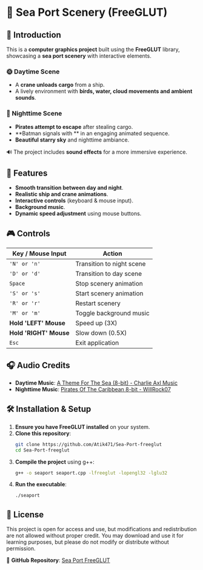 # 🌊 Sea Port Scenery (FreeGLUT)  

## 📜 Introduction  
This is a **computer graphics project** built using the **FreeGLUT** library, showcasing a **sea port scenery** with interactive elements.  

### 🌞 Daytime Scene  
- A **crane unloads cargo** from a ship.  
- A lively environment with **birds, water, cloud movements and ambient sounds**. 

### 🌙 Nighttime Scene  
- **Pirates attempt to escape** after stealing cargo.  
- **Batman signals with ** in an engaging animated sequence.  
- **Beautiful starry sky** and nighttime ambiance.  

🔊 The project includes **sound effects** for a more immersive experience.  

## 📌 Features  
- **Smooth transition between day and night**.  
- **Realistic ship and crane animations**.  
- **Interactive controls** (keyboard & mouse input).  
- **Background music**.  
- **Dynamic speed adjustment** using mouse buttons.  

## 🎮 Controls  

| Key / Mouse Input         | Action                          |  
|---------------------------|---------------------------------|  
| `'N' or 'n'`             | Transition to night scene      |  
| `'D' or 'd'`             | Transition to day scene        |  
| `Space`                  | Stop scenery animation         |  
| `'S' or 's'`             | Start scenery animation        |  
| `'R' or 'r'`             | Restart scenery                |  
| `'M' or 'm'`             | Toggle background music        |  
| **Hold 'LEFT' Mouse**    | Speed up (3X)                  |  
| **Hold 'RIGHT' Mouse**   | Slow down (0.5X)               |  
| `Esc`                    | Exit application               |  

## 🎧 Audio Credits  
- **Daytime Music**: [A Theme For The Sea (8-bit) - Charlie Axl Music](https://youtu.be/CeLkpIl_dl4?si=6d7_YfmPxLiCCc3n)  
- **Nighttime Music**: [Pirates Of The Caribbean 8-bit - WillRock07](https://youtu.be/ovxUeYPz1D0?si=Q7ggds-ZndK2YSeV)  

## 🛠️ Installation & Setup  
1. **Ensure you have FreeGLUT installed** on your system.  
2. **Clone this repository**:  
   ```sh  
   git clone https://github.com/Atik471/Sea-Port-freeglut  
   cd Sea-Port-freeglut  
   ```  
3. **Compile the project** using g++:  
   ```sh  
   g++ -o seaport seaport.cpp -lfreeglut -lopengl32 -lglu32  
   ```  
4. **Run the executable**:  
   ```sh  
   ./seaport  
   ```  

## 📜 License  
This project is open for access and use, but modifications and redistribution are not allowed without proper credit. You may download and use it for learning purposes, but please do not modify or distribute without permission.

🔗 **GitHub Repository**: [Sea Port FreeGLUT](https://github.com/Atik471/Sea-Port-freeglut)  